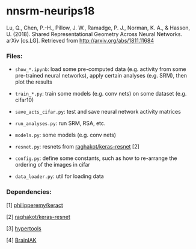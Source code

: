 # nnsrm-neurips18

Lu, Q., Chen, P.-H., Pillow, J. W., Ramadge, P. J., Norman, K. A., & Hasson, U. (2018). Shared Representational Geometry Across Neural Networks. arXiv [cs.LG]. Retrieved from http://arxiv.org/abs/1811.11684

### Files: 

- `show_*.ipynb`: load some pre-computed data (e.g. activity from some pre-trained neural networks), apply certain analyses (e.g. SRM), then plot the results 

- `train_*.py`: train some models (e.g. conv nets) on some dataset (e.g. cifar10)

- `save_acts_cifar.py`: test and save neural network activity matrices 

- `run_analyses.py`: run SRM, RSA, etc. 

- `models.py`: some models (e.g. conv nets)

- `resnet.py`: resnets from <a href="https://github.com/raghakot/keras-resnet">raghakot/keras-resnet</a> [2]

- `config.py`: define some constants, such as how to re-arrange the ordering of the images in cifar

- `data_loader.py`: util for loading data 

### Dependencies: 

[1] <a href="https://github.com/philipperemy/keract">philipperemy/keract</a>

[2] <a href="https://github.com/raghakot/keras-resnet">raghakot/keras-resnet</a>

[3] <a href="https://github.com/ContextLab/hypertools">hypertools</a>

[4] <a href="https://github.com/brainiak/brainiak">BrainIAK</a>
